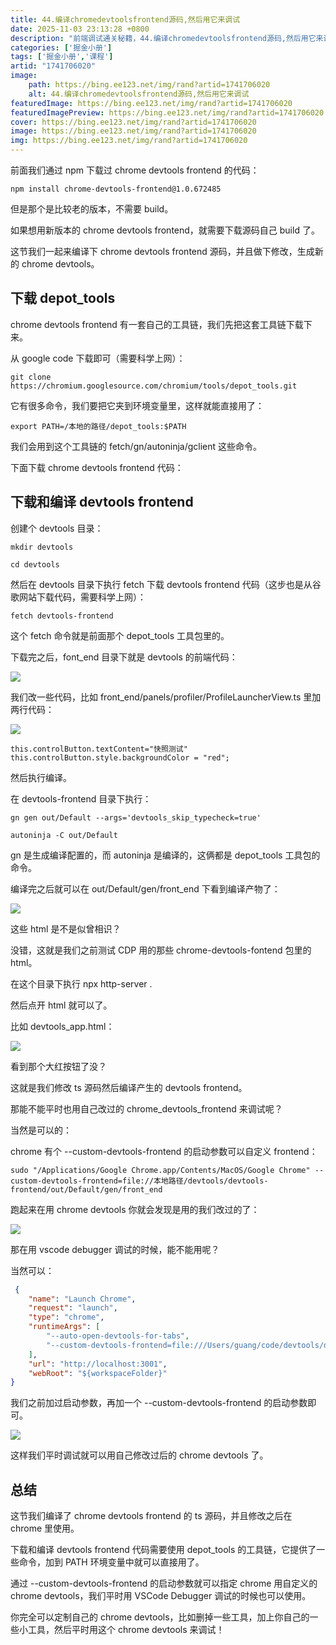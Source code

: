 ```yaml
---
title: 44.编译chromedevtoolsfrontend源码,然后用它来调试
date: 2025-11-03 23:13:28 +0800
description: "前端调试通关秘籍，44.编译chromedevtoolsfrontend源码,然后用它来调试"
categories: ['掘金小册']
tags: ['掘金小册','课程']
artid: "1741706020"
image:
    path: https://bing.ee123.net/img/rand?artid=1741706020
    alt: 44.编译chromedevtoolsfrontend源码,然后用它来调试
featuredImage: https://bing.ee123.net/img/rand?artid=1741706020
featuredImagePreview: https://bing.ee123.net/img/rand?artid=1741706020
cover: https://bing.ee123.net/img/rand?artid=1741706020
image: https://bing.ee123.net/img/rand?artid=1741706020
img: https://bing.ee123.net/img/rand?artid=1741706020
---
```


前面我们通过 npm 下载过 chrome devtools frontend 的代码：

```
npm install chrome-devtools-frontend@1.0.672485
```
但是那个是比较老的版本，不需要 build。

如果想用新版本的 chrome devtools frontend，就需要下载源码自己 build 了。

这节我们一起来编译下 chrome devtools frontend 源码，并且做下修改，生成新的 chrome devtools。

## 下载 depot_tools

chrome devtools frontend 有一套自己的工具链，我们先把这套工具链下载下来。

从 google code 下载即可（需要科学上网）：

```
git clone https://chromium.googlesource.com/chromium/tools/depot_tools.git
```
它有很多命令，我们要把它夹到环境变量里，这样就能直接用了：

```
export PATH=/本地的路径/depot_tools:$PATH
```

我们会用到这个工具链的 fetch/gn/autoninja/gclient 这些命令。

下面下载 chrome devtools frontend 代码：

## 下载和编译 devtools frontend

创建个 devtools 目录：
```
mkdir devtools

cd devtools
```
然后在 devtools 目录下执行 fetch 下载 devtools frontend 代码（这步也是从谷歌网站下载代码，需要科学上网）：

```
fetch devtools-frontend
```

这个 fetch 命令就是前面那个 depot_tools 工具包里的。

下载完之后，font_end 目录下就是 devtools 的前端代码：

![](https://p9-juejin.byteimg.com/tos-cn-i-k3u1fbpfcp/accbe5c5792c4f0c94455024db437604~tplv-k3u1fbpfcp-watermark.image?)

我们改一些代码，比如 front_end/panels/profiler/ProfileLauncherView.ts 里加两行代码：

![](https://p1-juejin.byteimg.com/tos-cn-i-k3u1fbpfcp/fc10c787b9cd4c198efb1ddfbe875834~tplv-k3u1fbpfcp-watermark.image?)

```
this.controlButton.textContent="快照测试"
this.controlButton.style.backgroundColor = "red";
```

然后执行编译。

在 devtools-frontend 目录下执行：

```
gn gen out/Default --args='devtools_skip_typecheck=true'

autoninja -C out/Default
```

gn 是生成编译配置的，而 autoninja 是编译的，这俩都是 depot_tools 工具包的命令。

编译完之后就可以在 out/Default/gen/front_end 下看到编译产物了：

![](https://p3-juejin.byteimg.com/tos-cn-i-k3u1fbpfcp/c79c3d67874b4247850a5224985a51f5~tplv-k3u1fbpfcp-watermark.image?)

这些 html 是不是似曾相识？

没错，这就是我们之前测试 CDP 用的那些 chrome-devtools-fontend 包里的 html。

在这个目录下执行 npx http-server .

然后点开 html 就可以了。

比如 devtools_app.html：

![](https://p1-juejin.byteimg.com/tos-cn-i-k3u1fbpfcp/fd98c47c1be84e1ab4c75e45727a3987~tplv-k3u1fbpfcp-watermark.image?)

看到那个大红按钮了没？

这就是我们修改 ts 源码然后编译产生的 devtools frontend。

那能不能平时也用自己改过的 chrome_devtools_frontend 来调试呢？

当然是可以的：

chrome 有个 --custom-devtools-frontend 的启动参数可以自定义 frontend：

```
sudo "/Applications/Google Chrome.app/Contents/MacOS/Google Chrome" --custom-devtools-frontend=file://本地路径/devtools/devtools-frontend/out/Default/gen/front_end
```

跑起来在用 chrome devtools 你就会发现是用的我们改过的了：

![](https://p9-juejin.byteimg.com/tos-cn-i-k3u1fbpfcp/bfcee37f1d9d458f8a0b69d1a05f0c18~tplv-k3u1fbpfcp-watermark.image?)

那在用 vscode debugger 调试的时候，能不能用呢？

当然可以：

```json
 {
    "name": "Launch Chrome",
    "request": "launch",
    "type": "chrome",
    "runtimeArgs": [
        "--auto-open-devtools-for-tabs",
        "--custom-devtools-frontend=file:///Users/guang/code/devtools/devtools-frontend/out/Default/gen/front_end"
    ],
    "url": "http://localhost:3001",
    "webRoot": "${workspaceFolder}"
}
```

我们之前加过启动参数，再加一个 --custom-devtools-frontend 的启动参数即可。

![](https://p6-juejin.byteimg.com/tos-cn-i-k3u1fbpfcp/a451f0cfbe764e7697e8b4425a50c652~tplv-k3u1fbpfcp-watermark.image?)

这样我们平时调试就可以用自己修改过后的 chrome devtools 了。

## 总结

这节我们编译了 chrome devtools frontend 的 ts 源码，并且修改之后在 chrome 里使用。

下载和编译 devtools frontend 代码需要使用 depot_tools 的工具链，它提供了一些命令，加到 PATH 环境变量中就可以直接用了。

通过 --custom-devtools-frontend  的启动参数就可以指定 chrome 用自定义的 chrome devtools，我们平时用 VSCode Debugger 调试的时候也可以使用。

你完全可以定制自己的 chrome devtools，比如删掉一些工具，加上你自己的一些小工具，然后平时用这个 chrome devtools 来调试！